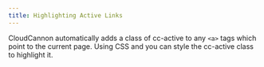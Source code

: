 ```yaml
---
title: Highlighting Active Links
---
```


CloudCannon automatically adds a class of cc-active to any `<a>` tags which point to the current page. Using CSS and you can style the cc-active class to highlight it.

